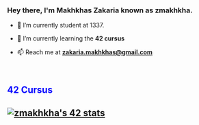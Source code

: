 <h3>Hey there, I'm Makhkhas Zakaria known as zmakhkha.</h3>

- 🔭 I’m currently student at 1337.


- 🌱 I’m currently learning the **42 cursus**

- 📫 Reach me at **zakaria.makhkhas@gmail.com**
<br>
<div class="item">
<h2 style="color: blue" > 42 Cursus <h2>
 <a href="https://github.com/oakoudad/badge42"><img src="https://badge.mediaplus.ma/black/zmakhkha" alt="zmakhkha's 42 stats" /></a></div>
